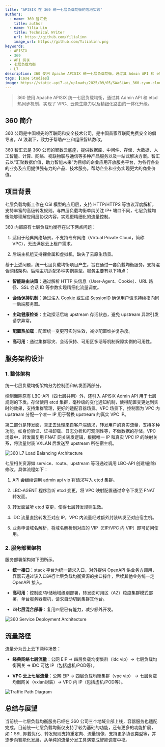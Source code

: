 ```yaml
---
title: "APISIX 在 360 统一七层负载均衡的落地实践"
authors:
  - name: 360 智汇云
    title: author
  - name: Yilia Lin
    title: Technical Writer
    url: https://github.com/Yilialinn
    image_url: https://github.com/Yilialinn.png
keywords:
  - APISIX
  - 360
  - API 网关
  - 七层负载均衡
  - L7
description: 360 使用 Apache APISIX 统一七层负载均衡，通过其 Admin API 和 etcd 热同步机制，实现了 VPC、云原生能力以及精细化路由的一体化升级。
tags: [Case Studies]
image: https://static.api7.ai/uploads/2025/09/05/SWaSLAns_360-zyun-cloud-use-case.webp
---
```


> 360 使用 Apache APISIX 统一七层负载均衡，通过其 Admin API 和 etcd 热同步机制，实现了 VPC、云原生能力以及精细化路由的一体化升级。
>
<!--truncate-->

## 360 简介

360 公司是中国领先的互联网和安全技术公司，是中国首家互联网免费安全的倡导者。AI 浪潮下，致力于帮助产业和组织智转数改。

360 智汇云是 360 公司的智数云底座，提供数据库、中间件、存储、大数据、人工智能、计算、网络、视联物联与通信等多种产品服务以及一站式解决方案。智汇云以“汇聚数据价值，助力智能未来”为目标的企业应用开放服务平台，为各行各业的业务及应用提供强有力的产品、技术服务，帮助企业和业务实现更大的商业价值。

## 项目背景

七层负载均衡工作在 OSI 模型的应用层，支持 HTTP/HTTPS 等协议深度解析，支持丰富的高级转发规则。与四层负载均衡单纯关注 IP+ 端口不同，七层负载均衡能够理解应用层协议内容，实现更精细化的流量控制。

360 内部原有七层负载均衡存在以下两点问题：

1. 适用于经典网络场景，不支持专有网络（Virtual Private Cloud，简称 VPC），无法满足云上租户需求。

2. 后端主机组支持裸金属和虚拟机，缺失了云原生场景。

基于上述问题，统一七层负载均衡项目产生，旨在通过一套负载均衡服务，支持混合网络架构，后端主机适配多种实例类型。服务主要有以下特点：

- **智能路由决策**：通过解析 HTTP 头信息（User-Agent、Cookie）、URL 路径、SSL 会话 ID 等参数实现精细化流量调度。

- **会话保持机制**：通过注入 Cookie 或生成 SessionID 确保用户请求持续指向同一后端服务器。

- **主动健康检查**：主动探活后端 upstream 存活状态，避免 upstream 异常引发请求异常。

- **配置热加载**：配置统一变更可实时生效，减少配置维护复杂度。

- **高可用**：通过集群容灾、会话保持、可用区多活等机制保障实例的可用性。

## 服务架构设计

### 1. 整体架构

统一七层负载均衡架构分为控制面和转发面两部分。

控制面除原有 LBC-API（四七层共用）外，还引入 APISIX Admin API 用于七层规则的下发。存储使用 etcd 集群，毫秒级的变化通知机制，使得配置变更达到实时的效果，支持集群管理，更好的适配容器场景。VPC 场景下，控制面为 VPC 内 upstream 分配一个唯一 IP 用于替换 upstream 的真实 VPC IP。

第二部分是转发面，真正去处理来自客户端请求，转发用户的真实流量，支持多种功能，如身份验证、证书卸载、日志分析和可观测性等，不做数据的存储。VPC 场景中，转发面复用 FNAT 网关转发逻辑，根据唯一 IP 和真实 VPC IP 的映射关系，将流量封装 VXLAN 后发送至 upstream 所在宿主机。

![360 L7 Load Balancing Architecture](https://static.api7.ai/uploads/2025/09/04/VWV24ftv_2.1-cn.webp)

七层相关资源如 service、route、upstream 等可通过调用 LBC-API 创建/删除/修改。具体流程如下：

1. API 会继续调用 admin api vip 将请求写入 etcd 集群。

2. LBC-AGENT 程序监听 etcd 变更，将 VPC 映射配置通过命令下发至 FNAT 转发面。

3. 转发面监听 etcd 变更，使得七层转发规则生效。

4. IDC 流量直接转发至对应 IP，VPC 内流量经过额外封装转发至对应宿主机。

5. 业务申请域名解析，将域名解析到对应的 VIP（EIP/VPC 内 VIP）即可访问使用。

### 2. 服务部署架构

服务部署架构如下图所示。

- **统一接口**：stack 平台为统一请求入口，对外提供 OpenAPI 供业务方调用，容器云通过该入口进行七层负载均衡资源的接口操作，后续其他业务统一走 OpenAPI 接入。

- **高可用**：控制面/存储地域级别部署，转发面可用区（AZ）粒度集群模式部署，单台服务器宕机，请求自动切到集群其他台。

- **四七层混合部署**：复用四层已有能力，减少额外开发。

![360 Service Deployment Architecture](https://static.api7.ai/uploads/2025/09/04/RY7jvrEM_2.2-cn.webp)

## 流量路径

流量分为云上云下两种场景：

- **经典网络七层流量**：公网 EIP -> 四层负载均衡集群（idc vip）-> 七层负载均衡网关 -> IDC 可达 IP（包括虚机/POD等）。

- **VPC 云上七层流量**：公网 EIP -> 四层负载均衡集群（vpc vip） -> 七层负载均衡网关（vxlan封装）-> VPC 内 IP（包括虚机/POD等）。

![Traffic Path Diagram](https://static.api7.ai/uploads/2025/09/04/BFDB1z4d_3.1-cn.webp)

## 总结与展望

当前统一七层负载均衡服务已经在 360 公司三个地域全部上线，容器服务也适配完成。目前统一七层负载均衡仅支持了较为基础的功能，还有更多的功能扩展，如：SSL 卸载优化、转发规则支持重定向、流量镜像、支持更多协议类型等，并逐步向智能化发展，从单纯的流量分发工具演变成智能调度中枢。
